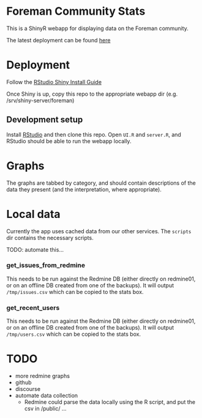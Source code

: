 # Foreman Community Stats

This is a ShinyR webapp for displaying data on the Foreman community.

The latest deployment can be found [here](http://140.211.167.4:3838/gregsutcliffe)

# Deployment

Follow the [RStudio Shiny Install Guide](http://docs.rstudio.com/shiny-server/#installation)

Once Shiny is up, copy this repo to the appropriate webapp dir (e.g. /srv/shiny-server/foreman)

## Development setup

Install [RStudio](https://www.rstudio.com) and then clone this repo. Open
`UI.R` and `server.R`, and RStudio should be able to run the webapp locally.

# Graphs

The graphs are tabbed by category, and should contain descriptions of the data
they present (and the interpretation, where appropriate).

# Local data

Currently the app uses cached data from our other services. The `scripts` dir
contains the necessary scripts.

TODO: automate this...

### get_issues_from_redmine

This needs to be run against the Redmine DB (either directly on redmine01, or
on an offline DB created from one of the backups). It will output
`/tmp/issues.csv` which can be copied to the stats box.

### get_recent_users

This needs to be run against the Redmine DB (either directly on redmine01, or
on an offline DB created from one of the backups). It will output
`/tmp/users.csv` which can be copied to the stats box.

# TODO

* more redmine graphs
* github
* discourse
* automate data collection
  * Redmine could parse the data locally using the R script, and put the csv in /public/ ...
